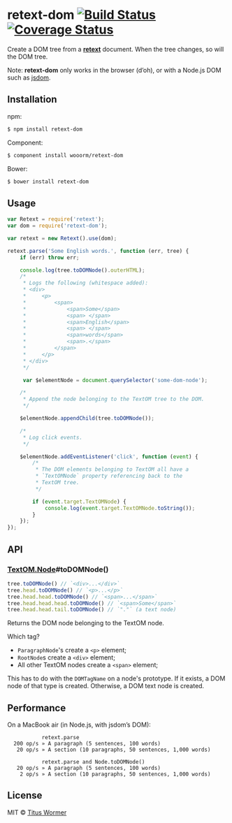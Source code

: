 # retext-dom [![Build Status](https://img.shields.io/travis/wooorm/retext-dom.svg?style=flat)](https://travis-ci.org/wooorm/retext-dom) [![Coverage Status](https://img.shields.io/coveralls/wooorm/retext-dom.svg?style=flat)](https://coveralls.io/r/wooorm/retext-dom?branch=master)

Create a DOM tree from a **[retext](https://github.com/wooorm/retext)** document. When the tree changes, so will the DOM tree.

Note: **retext-dom** only works in the browser (d’oh), or with a Node.js DOM such as [jsdom](https://www.npmjs.org/package/jsdom).

## Installation

npm:

```bash
$ npm install retext-dom
```

Component:

```bash
$ component install wooorm/retext-dom
```

Bower:

```bash
$ bower install retext-dom
```

## Usage

```javascript
var Retext = require('retext');
var dom = require('retext-dom');

var retext = new Retext().use(dom);

retext.parse('Some English words.', function (err, tree) {
    if (err) throw err;

    console.log(tree.toDOMNode().outerHTML);
    /*
     * Logs the following (whitespace added):
     * <div>
     *     <p>
     *         <span>
     *             <span>Some</span>
     *             <span> </span>
     *             <span>English</span>
     *             <span> </span>
     *             <span>words</span>
     *             <span>.</span>
     *         </span>
     *     </p>
     * </div>
     */

     var $elementNode = document.querySelector('some-dom-node');

    /*
     * Append the node belonging to the TextOM tree to the DOM.
     */

    $elementNode.appendChild(tree.toDOMNode());

    /*
     * Log click events.
     */

    $elementNode.addEventListener('click', function (event) {
        /*
         * The DOM elements belonging to TextOM all have a
         * `TextOMNode` property referencing back to the
         * TextOM tree.
         */

        if (event.target.TextOMNode) {
            console.log(event.target.TextOMNode.toString());
        }
    });
});
```

## API

### [TextOM.Node](https://github.com/wooorm/textom#textomnode-nlcstnode)#toDOMNode()

```javascript
tree.toDOMNode() // `<div>...</div>`
tree.head.toDOMNode() // `<p>...</p>`
tree.head.head.toDOMNode() // `<span>...</span>`
tree.head.head.head.toDOMNode() // `<span>Some</span>`
tree.head.head.tail.toDOMNode() // `"."` (a text node)
```

Returns the DOM node belonging to the TextOM node.

Which tag?

- `ParagraphNode`'s create a `<p>` element;
- `RootNode`s create a `<div>` element;
- All other TextOM nodes create a `<span>` element;

This has to do with the `DOMTagName` on a node's prototype. If it exists, a DOM node of that type is created. Otherwise, a DOM text node is created.

## Performance

On a MacBook air (in Node.js, with jsdom’s DOM):

```text
           retext.parse
  200 op/s » A paragraph (5 sentences, 100 words)
   20 op/s » A section (10 paragraphs, 50 sentences, 1,000 words)

           retext.parse and Node.toDOMNode()
   20 op/s » A paragraph (5 sentences, 100 words)
    2 op/s » A section (10 paragraphs, 50 sentences, 1,000 words)
```

## License

MIT © [Titus Wormer](http://wooorm.com)
